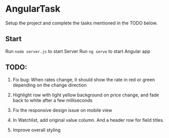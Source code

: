 # AngularTask

Setup the project and complete the tasks mentioned in the TODO below.


## Start

Run `node server.js` to start Server
Run `ng serve` to start Angular app


## TODO:

1. Fix bug: When rates change, it should show the rate in red or green depending on the change direction 

2. Highlight row with light yellow background on price change, and fade back to white after a few milliseconds

3. Fix the responsive design issue on mobile view 

4. In Watchlist, add original value column. And a header row for field titles.

5. Improve overall styling